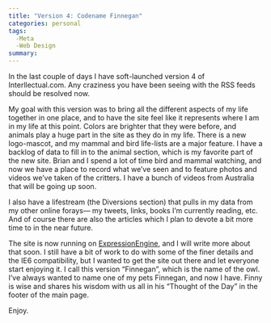 ```yaml
---
title: "Version 4: Codename Finnegan"
categories: personal
tags:
  -Meta
  -Web Design
summary: 
---
```

<p>In the last couple of days I have soft-launched version 4 of Interllectual.com. Any craziness you have been seeing with the <span class="caps">RSS</span> feeds should be resolved now.</p>

<p>My goal with this version was to bring all the different aspects of my life together in one place, and to have the site feel like it represents where I am in my life at this point. Colors are brighter that they were before, and animals play a huge part in the site as they do in my life. There is a new logo-mascot, and my mammal and bird life-lists are a major feature. I have a backlog of data to fill in to the animal section, which is my favorite part of the new site. Brian and I spend a lot of time bird and mammal watching, and now we have a place to record what we&#8217;ve seen and to feature photos and videos we&#8217;ve taken of the critters. I have a bunch of videos from Australia that will be going up soon.</p>

<p>I also have a lifestream (the Diversions section) that pulls in my data from my other online forays&#8212; my tweets, links, books I&#8217;m currently reading, etc. And of course there are also the articles which I plan to devote a bit more time to in the near future.</p>

<p>The site is now running on <a href="http://expressionengine.com">ExpressionEngine</a>, and I will write more about that soon. I still have a bit of work to do with some of the finer details and the IE6 compatibility, but I wanted to get the site out there and let everyone start enjoying it. I call this version &#8220;Finnegan&#8221;, which is the name of the owl. I&#8217;ve always wanted to name one of my pets Finnegan, and now I have. Finny is wise and shares his wisdom with us all in his &#8220;Thought of the Day&#8221; in the footer of the main page.</p>

<p>Enjoy. </p>
